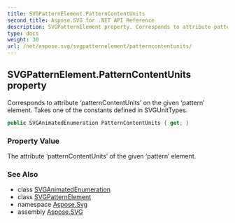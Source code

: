 ```yaml
---
title: SVGPatternElement.PatternContentUnits
second_title: Aspose.SVG for .NET API Reference
description: SVGPatternElement property. Corresponds to attribute patternContentUnits on the given pattern element. Takes one of the constants defined in SVGUnitTypes
type: docs
weight: 30
url: /net/aspose.svg/svgpatternelement/patterncontentunits/
---
```

## SVGPatternElement.PatternContentUnits property

Corresponds to attribute ‘patternContentUnits’ on the given ‘pattern’ element. Takes one of the constants defined in SVGUnitTypes.

```csharp
public SVGAnimatedEnumeration PatternContentUnits { get; }
```

### Property Value

The attribute ‘patternContentUnits’ of the given ‘pattern’ element.

### See Also

* class [SVGAnimatedEnumeration](../../../aspose.svg.datatypes/svganimatedenumeration/)
* class [SVGPatternElement](../)
* namespace [Aspose.Svg](../../svgpatternelement/)
* assembly [Aspose.SVG](../../../)
